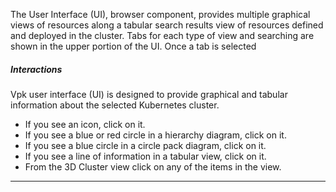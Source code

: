 

The User Interface (UI), browser component, provides multiple graphical views of resources along a tabular search results view of resources defined and deployed in the cluster.
Tabs for each type of view and searching are shown in the upper portion of the UI.  Once a tab is selected 

##### Interactions



Vpk user interface (UI) is designed to provide graphical and tabular information about the selected Kubernetes cluster.

- If you see an icon, click on it. 
- If you see a blue or red circle in a hierarchy diagram, click on it.
- If you see a blue circle in a circle pack diagram, click on it.
- If you see a line of information in a tabular view, click on it.
- From the 3D Cluster view click on any of the items in the view.

---

